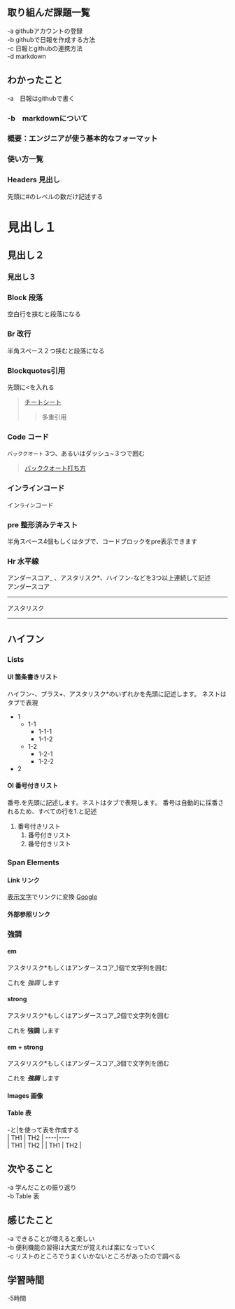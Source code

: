 ## 取り組んだ課題一覧
-a githubアカウントの登録  
-b githubで日報を作成する方法  
-c 日報とgithubの連携方法  
-d markdown
## わかったこと
-a　日報はgithubで書く  
### -b　markdownについて  
### 概要：エンジニアが使う基本的なフォーマット  
### 使い方一覧  
### Headers 見出し
先頭に#のレベルの数だけ記述する
# 見出し１
## 見出し２
### 見出し３  
### Block 段落  
空白行を挟むと段落になる  
### Br 改行  
半角スペース２つ挟むと段落になる  
### Blockquotes引用
先頭に<を入れる  
>[チートシート](https://gist.github.com/mignonstyle/083c9e1651d7734f84c99b8cf49d57fa)
>>多重引用
### Code コード
`バッククオート` 3つ、あるいはダッシュ~３つで囲む  
>[バッククオート打ち方](https://it.hideharublog.com/keyboard-backquote/)
### インラインコード  
イン`ライン`コード  
### pre 整形済みテキスト
半角スペース4個もしくはタブで、コードブロックをpre表示できます
### Hr 水平線
アンダースコア_ 、アスタリスク*、ハイフン-などを3つ以上連続して記述  
アンダースコア  
___  
アスタリスク  
***  
ハイフン
---  
### Lists
#### Ul 箇条書きリスト
ハイフン-、プラス+、アスタリスク*のいずれかを先頭に記述します。
ネストはタブで表現  
- 1    
  - 1-1  
    - 1-1-1
    - 1-1-2
  - 1-2
    - 1-2-1
    - 1-2-2
- 2  
#### Ol 番号付きリスト  
番号.を先頭に記述します。ネストはタブで表現します。
番号は自動的に採番されるため、すべての行を1.と記述
1. 番号付きリスト  
    1. 番号付きリスト  
    1. 番号付きリスト  
### Span Elements  
#### Link リンク
[表示文字](URL)でリンクに変換
[Google](https://www.google.co.jp/)  
#### 外部参照リンク  
### 強調  
#### em
アスタリスク*もしくはアンダースコア_1個で文字列を囲む  
  
これを _強調_ します  
#### strong  
アスタリスク*もしくはアンダースコア_2個で文字列を囲む  
  
これを __強調__ します  
#### em + strong
アスタリスク*もしくはアンダースコア_3個で文字列を囲む  
  
これを ___強調___ します  
#### Images 画像  
#### Table 表  
-と|を使って表を作成する  
| TH1 | TH2 |
----|----  
| TH1 | TH2 |
| TH1 | TH2 |  
## 次やること
-a 学んだことの振り返り   
-b Table 表  
## 感じたこと
-a できることが増えると楽しい  
-b 便利機能の習得は大変だが覚えれば楽になっていく  
-c リストのところでうまくいかないところがあったので調べる  
## 学習時間
-5時間
